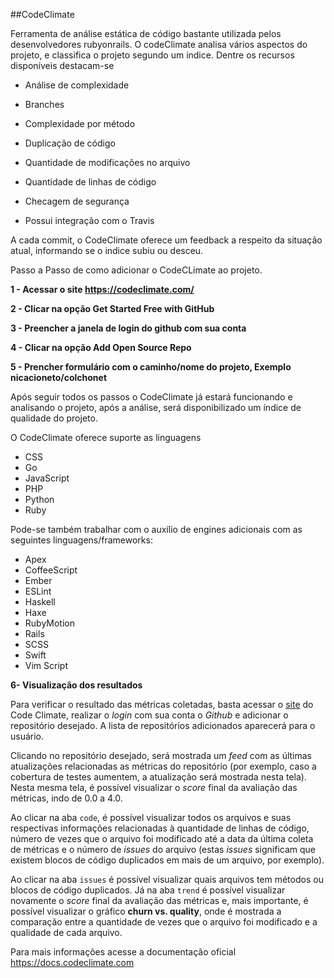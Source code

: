 
##CodeClimate

Ferramenta de análise estática de código bastante utilizada pelos desenvolvedores rubyonrails. O codeClimate analisa vários aspectos do projeto, e classifica o projeto segundo um indice. 
Dentre os recursos disponíveis destacam-se

* Análise de complexidade

* Branches

* Complexidade por método

* Duplicação de código

* Quantidade de modificações no arquivo

* Quantidade de linhas de código

* Checagem de segurança

* Possui integração com o Travis

A cada commit, o CodeClimate oferece um feedback a respeito da situação atual, informando se o indice subiu ou desceu.

Passo a Passo de como adicionar o CodeCLimate ao projeto.

__1 - Acessar o site https://codeclimate.com/__

__2 - Clicar na opção Get Started Free with GitHub__

__3 - Preencher a janela de login do github com sua conta__

__4 - Clicar na opção Add Open Source Repo__

__5 - Prencher formulário com o caminho/nome do projeto, Exemplo nicacioneto/colchonet__

Após seguir todos os passos o CodeClimate já estará funcionando e analisando o projeto, após a análise, será disponibilizado um índice de qualidade do projeto.

O CodeClimate oferece suporte as linguagens

* CSS
* Go
* JavaScript
* PHP
* Python
* Ruby

Pode-se também trabalhar com o auxílio de engines adicionais com as seguintes linguagens/frameworks:
* Apex
* CoffeeScript
* Ember
* ESLint
* Haskell
* Haxe
* RubyMotion
* Rails
* SCSS
* Swift
* Vim Script

__6- Visualização dos resultados__

Para verificar o resultado das métricas coletadas, basta acessar o [site](http://codeclimate.com/) do Code Climate, realizar o _login_ com sua conta o _Github_ e adicionar o repositório desejado. A lista de repositórios adicionados aparecerá para o usuário. 

Clicando no repositório desejado, será mostrada um _feed_ com as últimas atualizações relacionadas as métricas do repositório (por exemplo, caso a cobertura de testes aumentem, a atualização será mostrada nesta tela). Nesta mesma tela, é possível visualizar o _score_ final da avaliação das métricas, indo de 0.0 a 4.0. 

Ao clicar na aba `code`, é possível visualizar todos os arquivos e suas respectivas informações relacionadas à quantidade de linhas de código, número de vezes que o arquivo foi modificado até a data da última coleta de métricas e o número de _issues_ do arquivo (estas _issues_ significam que existem blocos de código duplicados em mais de um arquivo, por exemplo). 

Ao clicar na aba `issues` é possível visualizar quais arquivos tem métodos ou blocos de código duplicados. Já na aba `trend` é possível visualizar novamente o _score_ final da avaliação das métricas e, mais importante, é possível visualizar o gráfico __churn vs. quality__, onde é mostrada a comparação entre a quantidade de vezes que o arquivo foi modificado e a qualidade de cada arquivo.

Para mais informações acesse a documentação oficial
https://docs.codeclimate.com
